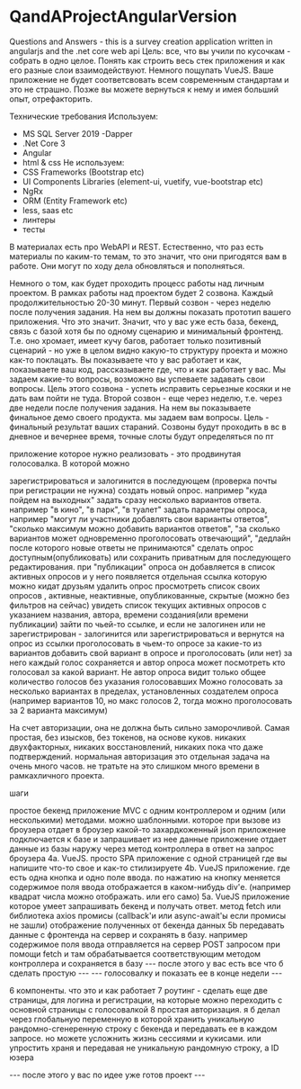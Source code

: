 # QandAProjectAngularVersion
Questions and Answers - this is a survey creation application written in angularjs and the .net core web api
Цель: все, что вы учили по кусочкам - собрать в одно целое. Понять как строить весь стек приложения и как его разные слои взаимодействуют. Немного пощупать VueJS. Ваше приложение не будет соответсвовать всем современным стандартам и это не страшно. Позже вы можете вернуться к нему и имея больший опыт, отрефакторить.

Технические требования Используем:
- MS SQL Server 2019 -Dapper 
- .Net Core 3 
- Angular 
- html & css
Не используем: 
- CSS Frameworks (Bootstrap etc) 
- UI Components Libraries (element-ui, vuetify, vue-bootstrap etc) 
- NgRx 
- ORM (Entity Framework etc) 
- less, saas etc
- линтеры 
- тесты

В материалах есть про WebAPI и REST. Естественно, что раз есть материалы по каким-то темам, то это значит, что они пригодятся вам в работе. Они могут по ходу дела обновляться и пополняться.

Немного о том, как будет проходить процесс работы над личным проектом. В рамках работы над проектом будет 2 созвона. Каждый продолжительностью 20-30 минут. Первый созвон - через неделю после получения задания. На нем вы должны показать прототип вашего приложения. Что это значит. Значит, что у вас уже есть база, бекенд, связь с базой хотя бы по одному сценарию и минимальный фронтенд. Т.е. оно хромает, имеет кучу багов, работает только позитивный сценарий - но уже в целом видно какую-то структуру проекта и можно как-то поклацать. Вы показываете что у вас работает и как, показываете ваш код, рассказываете где, что и как работает у вас. Мы задаем какие-то вопросы, возможно вы успеваете задавать свои вопросы. Цель этого созвона - успеть исправить серьезные косяки и не дать вам пойти не туда. Второй созвон - еще через неделю, т.е. через две недели после получения задания. На нем вы показываете финальное демо своего продукта. мы задаем вам вопросы. Цель - финальный результат ваших стараний. Созвоны будут проходить в вс в дневное и вечернее время, точные слоты будут определяться по пт

приложение которое нужно реализовать - это продвинутая голосовалка. В которой можно

зарегистрироваться и залогинится в последующем (проверка почты при регистрации не нужна)
создать новый опрос. например "куда пойдем на выходных"
задать сразу несколько вариантов ответа. например "в кино", "в парк", "в туалет"
задать параметры опроса, например "могут ли участники добавлять свои варианты ответов", "сколько максимум можно добавить вариантов ответов", "за сколько вариантов может одновременно проголосовать отвечающий", "дедлайн после которого новые ответы не принимаются"
сделать опрос доступным(опубликовать) или сохранить приватным для последующего редактирования.
при "публикации" опроса он добавляется в список активных опросов и у него появляется отдельная ссылка которую можно кидат друзьям
удалить опрос
просмотреть список своих опросов , активные, неактивные, опубликованные, скрытые (можно без фильтров на сейчас)
увидеть список текущих активных опросов с указанием названия, автора, времени создания(или времени публикации)
зайти по чьей-то ссылке, и если не залогинен или не зарегистрирован - залогинится или зарегистрироваться и вернутся на опрос из ссылки
проголосовать в чьем-то опросе за какие-то из вариантов
добавить свой вариант в опросе и проголосовать (или нет) за него
каждый голос сохраняется и автор опроса может посмотреть кто голосовал за какой вариант. Не автор опроса видит только общее количество голосов без указания голосовавших Можно голосовать за несколько вариантах в пределах, установленных создателем опроса (например вариантов 10, но макс голосов 2, тогда можно проголосовать за 2 варианта максимум)

На счет авторизации, она не должна быть сильно заморочливой. Самая простая, без изысков, без токенов, на основе куков. никаких двухфакторных, никаких восстановлений, никаких пока что даже подтверждений. нормальная авторизация это отдельная задача на очень много часов. не тратьте на это слишком много времени в рамкахличного проекта.

шаги

простое бекенд приложение MVC с одним контроллером и одним (или несколькими) методами. можно шаблонными. которое при вызове из броузера отдает в броузер какой-то захардкоженный json
приложение подключается к базе и запрашивает из нее данные
приложение отдает данные из базы наружу через метод контроллера в ответ на запрос броузера 4а. VueJS. просто SPA приложение с одной страницей где вы напишите что-то свое и как-то стилизируете 4b. VueJS приложение. где есть одна кнопка и одно поле ввода. по нажатию на кнопку меняется содержимое поля ввода отображается в каком-нибудь div'е. (например квадрат числа можно отображать. или его само) 5а. VueJS приложение которое умеет запрашивать бекенд и получать ответ.
метод fetch или библиотека axios
промисы (callback'и или async-await'ы если промисы не зашли)
отображение полученных от бекенда данных 5b передавать данные с фронтенда на сервер и сохранять в базу. например содержимое поля ввода отправляется на сервер POST запросом при помощи fetch и там обрабатывается соответствующим методом контроллера и сохраняется в базу
--- после этого у вас есть все что б сделать простую --- --- голосовалку и показать ее в конце недели ---

6 компоненты. что это и как работает 7 роутинг - сделать еще две страницы, для логина и регистрации, на которые можно переходить с основной страницы с голосовалкой 8 простая авторизация. я б делал через глобальную переменную в которой хранить уникальную рандомно-сгенеренную строку с бекенда и передавать ее в каждом запросе. но можете усложнить жизнь сессиями и кукисами. или упростить храня и передавая не уникальную рандомную строку, а ID юзера

--- после этого у вас по идее уже готов проект ---

